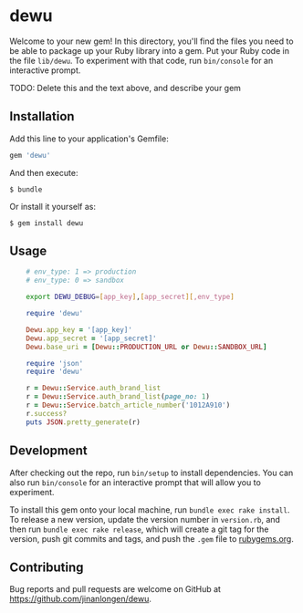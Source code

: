 # dewu

Welcome to your new gem! In this directory, you'll find the files you need to be able to package up your Ruby library into a gem. Put your Ruby code in the file `lib/dewu`. To experiment with that code, run `bin/console` for an interactive prompt.

TODO: Delete this and the text above, and describe your gem

## Installation

Add this line to your application's Gemfile:

```ruby
gem 'dewu'
```

And then execute:

    $ bundle

Or install it yourself as:

    $ gem install dewu

## Usage

```bash
    # env_type: 1 => production
    # env_type: 0 => sandbox

    export DEWU_DEBUG=[app_key],[app_secret][,env_type]
```

```ruby
    require 'dewu'

    Dewu.app_key = '[app_key]'
    Dewu.app_secret = '[app_secret]'
    Dewu.base_uri = [Dewu::PRODUCTION_URL or Dewu::SANDBOX_URL]
```

```ruby
    require 'json'
    require 'dewu'

    r = Dewu::Service.auth_brand_list
    r = Dewu::Service.auth_brand_list(page_no: 1)
    r = Dewu::Service.batch_article_number('1012A910')
    r.success?
    puts JSON.pretty_generate(r)
```

## Development

After checking out the repo, run `bin/setup` to install dependencies. You can also run `bin/console` for an interactive prompt that will allow you to experiment.

To install this gem onto your local machine, run `bundle exec rake install`. To release a new version, update the version number in `version.rb`, and then run `bundle exec rake release`, which will create a git tag for the version, push git commits and tags, and push the `.gem` file to [rubygems.org](https://rubygems.org).

## Contributing

Bug reports and pull requests are welcome on GitHub at https://github.com/jinanlongen/dewu.
